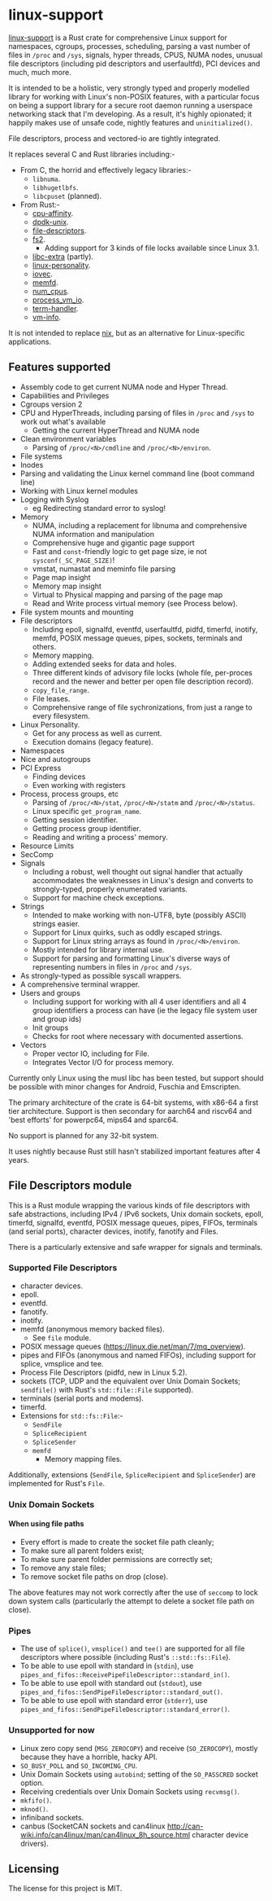 # linux-support

[linux-support] is a Rust crate for comprehensive Linux support for namespaces, cgroups, processes, scheduling, parsing a vast number of files in `/proc` and `/sys`, signals, hyper threads, CPUS, NUMA nodes, unusual file descriptors (including pid descriptors and userfaultfd), PCI devices and much, much more.

It is intended to be a holistic, very strongly typed and properly modelled library for working with Linux's non-POSIX features, with a particular focus on being a support library for a secure root daemon running a userspace networking stack that I'm developing. As a result, it's highly opionated; it happily makes use of unsafe code, nightly features and `uninitialized()`.

File descriptors, process and vectored-io are tightly integrated.

It replaces several C and Rust libraries including:-

* From C, the horrid and effectively legacy libraries:-
    * `libnuma`.
    * `libhugetlbfs`.
    * `libcpuset` (planned).
* From Rust:-
    * [cpu-affinity](https://crates.io/crates/cpu-affinity).
    * [dpdk-unix](https://crates.io/crates/dpdk-unix).
    * [file-descriptors](https://github.com/lemonrock/file-descriptors).
    * [fs2](https://github.com/danburkert/fs2-rs).
        * Adding support for 3 kinds of file locks available since Linux 3.1.
    * [libc-extra](https://crates.io/crates/libc-extra) (partly).
    * [linux-personality](https://crates.io/crates/linux-personality).
    * [iovec](https://crates.io/crates/iovec).
    * [memfd](https://crates.io/crates/memfd).
    * [num_cpus](https://crates.io/crates/num_cpus).
    * [process_vm_io](https://crates.io/crates/process_vm_io).
    * [term-handler](https://crates.io/crates/term-handler).
    * [vm-info](https://crates.io/crates/vm-info).

It is not intended to replace [nix](https://crates.io/crates/nix), but as an alternative for Linux-specific applications.


## Features supported

* Assembly code to get current NUMA node and Hyper Thread.
* Capabilities and Privileges
* Cgroups version 2
* CPU and HyperThreads, including parsing of files in `/proc` and `/sys` to work out what's available
	* Getting the current HyperThread and NUMA node
* Clean environment variables
	* Parsing of `/proc/<N>/cmdline` and `/proc/<N>/environ`.
* File systems
* Inodes
* Parsing and validating the Linux kernel command line (boot command line)
* Working with Linux kernel modules
* Logging with Syslog
    * eg Redirecting standard error to syslog!
* Memory
	* NUMA, including a replacement for libnuma and comprehensive NUMA information and manipulation
	* Comprehensive huge and gigantic page support
    * Fast and `const`-friendly logic to get page size, ie not `sysconf(_SC_PAGE_SIZE)`!
	* vmstat, numastat and meminfo file parsing
	* Page map insight
	* Memory map insight
	* Virtual to Physical mapping and parsing of the page map
	* Read and Write process virtual memory (see Process below).
* File system mounts and mounting
* File descriptors
	* Including epoll, signalfd, eventfd, userfaultfd, pidfd, timerfd, inotify, memfd, POSIX message queues, pipes, sockets, terminals and others.
	* Memory mapping.
	* Adding extended seeks for data and holes.
	* Three different kinds of advisory file locks (whole file, per-proces record and the newer and better per open file description record).
	* `copy_file_range`.
	* File leases.
	* Comprehensive range of file sychronizations, from just a range to every filesystem.
* Linux Personality.
    * Get for any process as well as current.
    * Execution domains (legacy feature).
* Namespaces
* Nice and autogroups
* PCI Express
	* Finding devices
	* Even working with registers
* Process, process groups, etc
	* Parsing of `/proc/<N>/stat`, `/proc/<N>/statm` and `/proc/<N>/status`.
	* Linux specific `get_program_name`.
	* Getting session identifier.
	* Getting process group identifier.
	* Reading and writing a process' memory.
* Resource Limits
* SecComp
* Signals
    * Including a robust, well thought out signal handler that actually accommodates the weaknesses in Linux's design and converts to strongly-typed, properly enumerated variants.
    * Support for machine check exceptions.
* Strings
    * Intended to make working with non-UTF8, byte (possibly ASCII) strings easier.
    * Support for Linux quirks, such as oddly escaped strings.
    * Support for Linux string arrays as found in `/proc/<N>/environ`.
    * Mostly intended for library internal use.
    * Support for parsing and formatting Linux's diverse ways of representing numbers in files in `/proc` and `/sys`.
* As strongly-typed as possible syscall wrappers.
* A comprehensive terminal wrapper.
* Users and groups
	* Including support for working with all 4 user identifiers and all 4 group identifiers a process can have (ie the legacy file system user and group ids)
	* Init groups
	* Checks for root where necessary with documented assertions.
* Vectors
    * Proper vector IO, including for File.
    * Integrates Vector I/O for process memory.

Currently only Linux using the musl libc has been tested, but support should be possible with minor changes for Android, Fuschia and Emscripten.

The primary architecture of the crate is 64-bit systems, with x86-64 a first tier architecture. Support is then secondary for aarch64 and riscv64 and 'best efforts' for powerpc64, mips64 and sparc64.

No support is planned for any 32-bit system.

It uses nightly because Rust still hasn't stabilized important features after 4 years.


## File Descriptors module

This is a Rust module wrapping the various kinds of file descriptors with safe abstractions, including IPv4 / IPv6 sockets, Unix domain sockets, epoll, timerfd, signalfd, eventfd, POSIX message queues, pipes, FIFOs, terminals (and serial ports), character devices, inotify, fanotify and Files.

There is a particularly extensive and safe wrapper for signals and terminals.


### Supported File Descriptors

* character devices.
* epoll.
* eventfd.
* fanotify.
* inotify.
* memfd (anonymous memory backed files).
    * See `file` module.
* POSIX message queues (<https://linux.die.net/man/7/mq_overview>).
* pipes and FIFOs (anonymous and named FIFOs), including support for splice, vmsplice and tee.
* Process File Descriptors (pidfd, new in Linux 5.2).
* sockets (TCP, UDP and the equivalent over Unix Domain Sockets; `sendfile()` with Rust's `std::file::File` supported).
* terminals (serial ports and modems).
* timerfd.
* Extensions for `std::fs::File`:-
    * `SendFile`
    * `SpliceRecipient`
    * `SpliceSender`
    * `memfd`
        * Memory mapping files.

Additionally, extensions (`SendFile`, `SpliceRecipient` and `SpliceSender`) are implemented for Rust's `File`.


### Unix Domain Sockets


#### When using file paths

* Every effort is made to create the socket file path cleanly;
* To make sure all parent folders exist;
* To make sure parent folder permissions are correctly set;
* To remove any stale files;
* To remove socket file paths on drop (close).

The above features may not work correctly after the use of `seccomp` to lock down system calls (particularly the attempt to delete a socket file path on close).


### Pipes

* The use of `splice()`, `vmsplice()` and `tee()` are supported for all file descriptors where possible (including Rust's `::std::fs::File`).
* To be able to use epoll with standard in (`stdin`), use `pipes_and_fifos::ReceivePipeFileDescriptor::standard_in()`.
* To be able to use epoll with standard out (`stdout`), use `pipes_and_fifos::SendPipeFileDescriptor::standard_out()`.
* To be able to use epoll with standard error (`stderr`), use `pipes_and_fifos::SendPipeFileDescriptor::standard_error()`.


### Unsupported for now

* Linux zero copy send (`MSG_ZEROCOPY`) and receive (`SO_ZEROCOPY`), mostly because they have a horrible, hacky API.
* `SO_BUSY_POLL` and `SO_INCOMING_CPU`.
* Unix Domain Sockets using `autobind`; setting of the `SO_PASSCRED` socket option.
* Receiving credentials over Unix Domain Sockets using `recvmsg()`.
* `mkfifo()`.
* `mknod()`.
* infiniband sockets.
* canbus (SocketCAN sockets and can4linux <http://can-wiki.info/can4linux/man/can4linux_8h_source.html> character device drivers).


## Licensing

The license for this project is MIT.

[linux-support]: https://github.com/lemonrock/linux-support "linux-support GitHub page"
